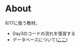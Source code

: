 # About

6/17に扱う教材。
- Day3のコードの流れを復習する
- データベースについて([ここ](https://github.com/kcs1959/web-php/blob/master/aop/db/about_db.md))